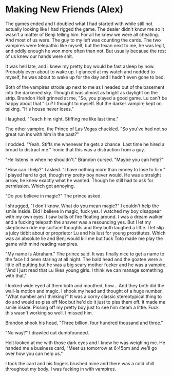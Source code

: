 #  Making New Friends (Alex)

The games ended and I doubled what I had started with while still not actually
looking like I had rigged the game. The dealer didn't know me so it wasn't a
matter of Benji telling him. For all he knew we were all cheating. And most of
us were. The guy to my left was counting the cards. The two vampires were
telepathic like myself, but the texan next to me, he was legit, and oddly enough
he won more often than not. But usually because the rest of us knew our hands
were shit.

It was hell late, and I knew my pretty boy would be fast asleep by now. Probably
even about to wake up. I glanced at my watch and nodded to myself, he was about
to wake up for the day and I hadn't even gone to bed.

Both of the vampires strode up next to me as I headed out of the basement into
the darkened sky. Though it was almost as bright as daylight on the strip.
Brandon Holt grinned at me, "So, you played a good game. Lu can't be happy about
that." Lu? I thought to myself. But the darker vampire kept on talking. "His
house never loses."

I laughed. "Teach him right. Stiffing me like last time."

The other vampire, the Prince of Las Vegas chuckled. "So you've had not so great
run ins with him in the past?"

I nodded. "Yeah. Stiffs me whenever he gets a chance. Last time he hired a broad
to distract me." Ironic that this was a distraction from a guy.

"He listens in when he shouldn't." Brandon cursed. "Maybe you can help?"

"How can I help?" I asked. "I have nothing more than money to lose to him." I
played hard to get, though my pretty boy never would. He was a straight arrow,
he knew exactly what he wanted. Though he still had to ask for permission. Which
got annoying.

"Do you believe in magic?" The prince asked.

I shrugged, "I don't know. What do you mean magic?" I couldn't help the smile
inside. Did I believe in magic, fuck yes. I watched my boy disappear with my own
eyes. I saw balls of fire floating around. I was a dream walker and a fucking
telepath the answer was a resounding yes. But I let my skepticism ride my
surface thoughts and they both laughed a little. I let slip a juicy tidbit about
or proprietor Lu and his lust for young prostitutes. Which was an absolute lie
and Benj would kill me but fuck Toto made me play the game with mind reading
vampires.

"My name is Abraham." The prince said. It was finally nice to get a name to the
face I'd been staring at all night. The bald head and the goatee were a little
off putting but he was a big scary mother fucker and he was a vampire. "And I
just read that Lu likes young girls. I think we can manage something with that."

I looked wide eyed at them both and mouthed, how… And they both did the wall-la
motion and magic. I shook my head and thought of a huge number, "What number am
I thinking?" It was a corny classic stereotypical thing to do and would so piss
off Nox but he'd do it just to piss them off. It made me smile inside. Pissing
off my pretty boy just to see him steam a little. Fuck this wasn't working so
well. I missed him.

Brandon shook his head, "Three billion, four hundred thousand and three."

"No way?" I drawled out dumbfounded.

Holt looked at me with those dark eyes and I knew he was weighing me. He handed
me a business card, "Meet us tomorrow at 6:45pm and we'll go over how you can
help us."

I took the card and his fingers brushed mine and there was a cold chill
throughout my body. I was fucking in with vampires.

